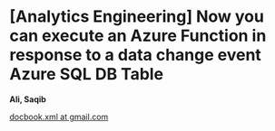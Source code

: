   
  
  
  
  
  
  
  
  
  
  
  
  
  
  
  
  
  
  
  
  
  
  
  
[Analytics Engineering] Now you can execute an Azure Function in response to a data change event Azure SQL DB Table
===================================================================================================================

  
  
**Ali, Saqib**  
  
[docbook.xml at gmail.com](mailto:wranglers%40analyticsengineering.net?Subject=Re%3A%20%5BWranglers%5D%20Now%20you%20can%20execute%20an%20Azure%20Function%20in%20response%20to%20a%0A%20data%20change%20event%20Azure%20SQL%20DB%20Table&In-Reply-To=%3CCABDm0O9qWzTh_VDkzGii01b%3D05di%2BXFV4awOwiVv%2BTnvhqcJ%2Bg%40mail.gmail.com%3E "[Wranglers] Now you can execute an Azure Function in response to a data change event Azure SQL DB Table")   
  
  
